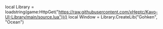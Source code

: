 local Library = loadstring(game:HttpGet("https://raw.githubusercontent.com/xHeptc/Kavo-UI-Library/main/source.lua"))()
local Window = Library.CreateLib("Gohken",    "Ocean")
